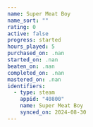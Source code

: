 ```yaml
---
name: Super Meat Boy
name_sort: ""
rating: 0
active: false
progress: started
hours_played: 5
purchased_on: .nan
started_on: .nan
beaten_on: .nan
completed_on: .nan
mastered_on: .nan
identifiers:
  - type: steam
    appid: "40800"
    name: Super Meat Boy
    synced_on: 2024-08-30
---
```

